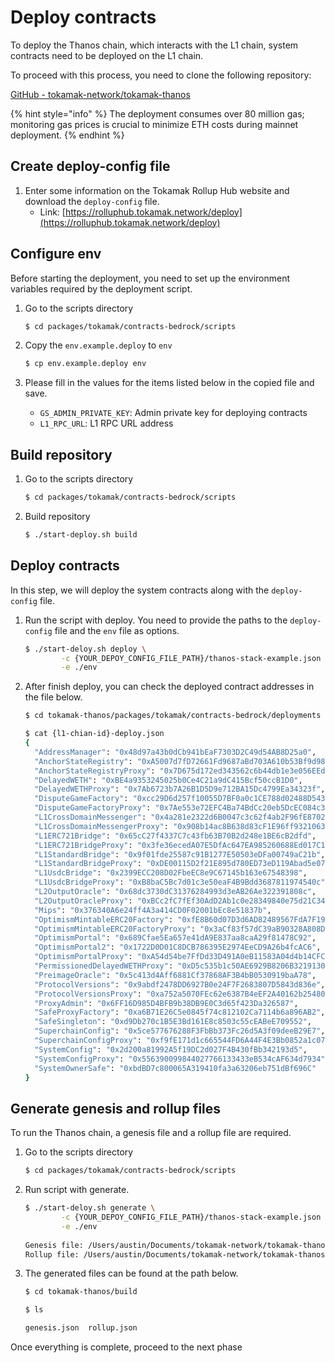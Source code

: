 # Deploy contracts

To deploy the Thanos chain, which interacts with the L1 chain, system contracts need to be deployed on the L1 chain.

To proceed with this process, you need to clone the following repository:

[GitHub - tokamak-network/tokamak-thanos](https://github.com/tokamak-network/tokamak-thanos)

{% hint style="info" %}
The deployment consumes over 80 million gas; monitoring gas prices is crucial to minimize ETH costs during mainnet deployment.
{% endhint %}

## Create deploy-config file

1. Enter some information on the Tokamak Rollup Hub website and download the `deploy-config` file.
   * Link: [https://rolluphub.tokamak.network/deploy](https://rolluphub.tokamak.network/deploy)

## Configure env

Before starting the deployment, you need to set up the environment variables required by the deployment script.

1.  Go to the scripts directory

    ```bash
    $ cd packages/tokamak/contracts-bedrock/scripts
    ```
2.  Copy the `env.example.deploy` to `env`

    ```bash
    $ cp env.example.deploy env
    ```
3. Please fill in the values for the items listed below in the copied file and save.
   * `GS_ADMIN_PRIVATE_KEY`: Admin private key for deploying contracts
   * `L1_RPC_URL`: L1 RPC URL address

## Build repository

1.  Go to the scripts directory

    ```bash
    $ cd packages/tokamak/contracts-bedrock/scripts
    ```
2.  Build repository

    ```bash
    $ ./start-deploy.sh build
    ```

## Deploy contracts

In this step, we will deploy the system contracts along with the `deploy-config` file.

1.  Run the script with deploy. You need to provide the paths to the `deploy-config` file and the `env` file as options.

    ```bash
    $ ./start-deloy.sh deploy \
    		-c {YOUR_DEPOY_CONFIG_FILE_PATH}/thanos-stack-example.json \
    		-e ./env
    ```
2.  After finish deploy, you can check the deployed contract addresses in the file below.

    ```bash
    $ cd tokamak-thanos/packages/tokamak/contracts-bedrock/deployments

    $ cat {l1-chian-id}-deploy.json
    {
      "AddressManager": "0x48d97a43b0dCb941bEaF7303D2C49d54AB8D25a0",
      "AnchorStateRegistry": "0xA5007d7fD72661Fd9687aBd703A610b53Bf9d98a",
      "AnchorStateRegistryProxy": "0x7D675d172ed343562c6b44db1e3e056EEd119963",
      "DelayedWETH": "0xBE4a9353245025b0Ce4C21a9dC415Bcf50ccB1D0",
      "DelayedWETHProxy": "0x7Ab6723b7A26B1D5D9e712BA15Dc4799Ea34323f",
      "DisputeGameFactory": "0xcc29D6d257f10055D7BF0a0c1CE788d02488D543",
      "DisputeGameFactoryProxy": "0x7Ae553e72EFC4Ba74BdCc20eb5DcEC084c3550eE",
      "L1CrossDomainMessenger": "0x4a281e2322d6B0047c3c62f4ab2F96fE870242A7",
      "L1CrossDomainMessengerProxy": "0x908b14ac8B638d83cF1E96ff93210637D135a9a6",
      "L1ERC721Bridge": "0x65cC27f4337C7c43fb63B70B2d248e1BE6cB2dfd",
      "L1ERC721BridgeProxy": "0x3fe36ecedA07E5DfAc647EA985260688Ed017C16",
      "L1StandardBridge": "0x9f01fde25587c91B1277E50503eDFa00749aC21b",
      "L1StandardBridgeProxy": "0xDE00115D2f21E895d780ED73eD119Abad5e0766b",
      "L1UsdcBridge": "0x2399ECC208D02FbeEC8e9C67145b163e67548398",
      "L1UsdcBridgeProxy": "0xB8baC5Bc7d01c3e50eaF4B9Bdd3687811974540c",
      "L2OutputOracle": "0x68dc3730dC31376284993d3eAB26Ae322391808c",
      "L2OutputOracleProxy": "0xBCc2fC7fEf30AdD2Ab1c0e28349840e75d21C342",
      "Mips": "0x376340A6e24ff4A3a414CD0F02001bEc8e51837b",
      "OptimismMintableERC20Factory": "0xfE8B60d07D3d6AD82489567FdA7F197C7922CcBC",
      "OptimismMintableERC20FactoryProxy": "0x3aCf83f57dC39aB90328A808D87f620c379c5D78",
      "OptimismPortal": "0x689Cfae5Ea657e41dA9E837aa8caA29f81478C92",
      "OptimismPortal2": "0x1722D0D01C8DCB786395E2974EeCD9A26b4fcAC6",
      "OptimismPortalProxy": "0xA54d54be7FfDd33D491A0eB11583A04d4b14CFC3",
      "PermissionedDelayedWETHProxy": "0xD5c535b1c50AE6929B8206B32191308DAa3dFB45",
      "PreimageOracle": "0x5c413d4Aff6881Cf37868AF3B4bB0530919baA78",
      "ProtocolVersions": "0x9abdf2478DD6927B0e24F7F2683807D5843d836e",
      "ProtocolVersionsProxy": "0xa752a5070FEc62e6387B4eEF2A40162b25480DeD",
      "ProxyAdmin": "0x6FF16D985D4BFB9b38DB9E0C3d65f423Da326587",
      "SafeProxyFactory": "0xa6B71E26C5e0845f74c812102Ca7114b6a896AB2",
      "SafeSingleton": "0xd9Db270c1B5E3Bd161E8c8503c55cEABeE709552",
      "SuperchainConfig": "0x5ce577676288F3FbBb373Fc26d5A3f09deeB29E7",
      "SuperchainConfigProxy": "0xf9fE171d1c665544FD6A44F4E3Bb0852a1c07f7b",
      "SystemConfig": "0x2d200a81992A5f19DC2d027F4B430fBb342193d5",
      "SystemConfigProxy": "0x556390099844027766133433eB534cAF634d7934",
      "SystemOwnerSafe": "0xbdBD7c800065A319410fa3a63206eb751dBf696C"
    }
    ```

## Generate genesis and rollup files

To run the Thanos chain, a genesis file and a rollup file are required.

1.  Go to the scripts directory

    ```bash
    $ cd packages/tokamak/contracts-bedrock/scripts
    ```
2.  Run script with generate.

    ```bash
    $ ./start-deloy.sh generate \
    		-c {YOUR_DEPOY_CONFIG_FILE_PATH}/thanos-stack-example.json \
    		-e ./env
    		
    Genesis file: /Users/austin/Documents/tokamak-network/tokamak-thanos/build/genesis.json
    Rollup file: /Users/austin/Documents/tokamak-network/tokamak-thanos/build/rollup.json
    ```
3.  The generated files can be found at the path below.

    ```bash
    $ cd tokamak-thanos/build

    $ ls

    genesis.json  rollup.json
    ```

Once everything is complete, proceed to the next phase
